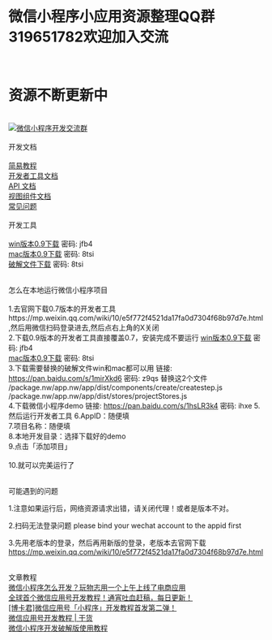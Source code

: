 <h1>微信小程序小应用资源整理QQ群319651782欢迎加入交流</h1><br>
<h1>资源不断更新中</h1><br>
<a target="_blank" href="http://shang.qq.com/wpa/qunwpa?idkey=56ed0e5e94555efe395cd7c9aa6a791c27ee130039d7bcabddfe8fe55533eb33"><img border="0" src="http://pub.idqqimg.com/wpa/images/group.png" alt="微信小程序开发交流群" title="微信小程序开发交流群"></a><br><br>
开发文档<br><br>
<a target="_blank" href="http://wxopen.notedown.cn/">简易教程</a><br>
<a target="_blank" href="http://wxopen.notedown.cn/devtools/devtools.html">开发者工具文档</a><br>
<a target="_blank" href="http://wxopen.notedown.cn/api/">API 文档</a><br>
<a target="_blank" href="http://wxopen.notedown.cn/component/">视图组件文档</a><br>
<a target="_blank" href="http://wxopen.notedown.cn/qa/qa.html">常见问题</a><br><br>
开发工具<br><br>
<a target="_blank" href="http://pan.baidu.com/s/1eSBMmmm">win版本0.9下载</a> 密码: jfb4 <br>
<a target="_blank" href="http://pan.baidu.com/s/1mi6QnqC">mac版本0.9下载</a> 密码: 8tsi <br>
<a target="_blank" href="链接: https://pan.baidu.com/s/1mirXkd6 密码: z9qs">破解文件下载</a> 密码: 8tsi     <br><br>

怎么在本地运行微信小程序项目<br><br>
1.去官网下载0.7版本的开发者工具https://mp.weixin.qq.com/wiki/10/e5f772f4521da17fa0d7304f68b97d7e.html,然后用微信扫码登录进去,然后点右上角的X关闭 <br>
2.下载0.9版本的开发者工具直接覆盖0.7，安装完成不要运行
<a target="_blank" href="http://pan.baidu.com/s/1eSBMmmm">win版本0.9下载</a> 密码: jfb4 <br>
<a target="_blank" href="http://pan.baidu.com/s/1mi6QnqC">mac版本0.9下载</a> 密码: 8tsi <br>
3.下载需要替换的破解文件win和mac都可以用 链接: https://pan.baidu.com/s/1mirXkd6 密码: z9qs
替换这2个文件
/package.nw/app.nw/app/dist/components/create/createstep.js <br>
/package.nw/app.nw/app/dist/stores/projectStores.js <br>
4.下载微信小程序demo   链接: https://pan.baidu.com/s/1hsLR3k4 密码: ihxe
5.然后运行开发者工具
6.AppID：随便填 <br>
7.项目名称：随便填 <br>
8.本地开发目录：选择下载好的demo <br>
9.点击「添加项目」 <br><br>
10.就可以完美运行了<br><br>

可能遇到的问题 <br>

1.注意如果运行后，网络资源请求出错，请关闭代理！或者是版本不对。 <br>

2.扫码无法登录问题 please bind your wechat account to the appid first <br>

3.先用老版本的登录，然后再用新版的登录，老版本去官网下载 https://mp.weixin.qq.com/wiki/10/e5f772f4521da17fa0d7304f68b97d7e.html <br><br>

文章教程 <br>
<a target="_blank" href="http://www.ifanr.com/721124">微信小程序怎么开发？玩物志用一个上午上线了电商应用</a> <br>
<a target="_blank" href="https://my.oschina.net/wwnick/blog/750055">全球首个微信应用号开发教程！通宵吐血赶稿，每日更新！</a> <br>
<a target="_blank" href="http://mp.weixin.qq.com/s?__biz=MzIyNDU3ODg1OQ==&mid=2247483711&idx=1&sn=3a3694533165205eb4d5b43cda4925b3&scene=1&srcid=0923M8MPZvqaa1aFTC6V384y#wechat_redirect">[博卡君]微信应用号「小程序」开发教程首发第二弹！</a> <br>
<a target="_blank" href="http://mp.weixin.qq.com/s?__biz=MzIwNDIyMDMzNQ==&mid=2652759504&idx=1&sn=4a55373ee6fa179af51ac93a33b6f45f&chksm=8d2a3710ba5dbe064ac07114dca23ff65540f94be607f11843f74ad965e882fe4b72dae8aa8f&scene=1&srcid=0923uae23b9fd44NhzxVtpQ9#wechat_redirect">微信应用号开发教程 | 干货</a> <br>
<a target="_blank" href="http://b.ihese.com/?p=865&mType=Group">微信小程序开发破解版使用教程</a> <br>
